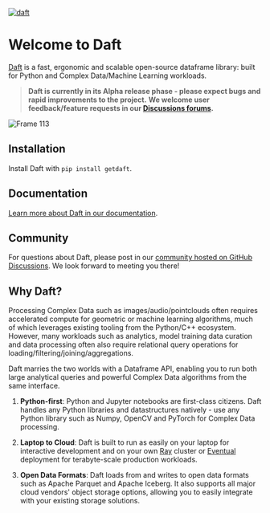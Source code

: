 [![daft](https://github.com/Eventual-Inc/Daft/actions/workflows/python-package.yml/badge.svg)](https://github.com/Eventual-Inc/Daft/actions/workflows/python-package.yml)

# Welcome to Daft

[Daft](https://www.getdaft.io) is a fast, ergonomic and scalable open-source dataframe library: built for Python and Complex Data/Machine Learning workloads.

> **Daft is currently in its Alpha release phase - please expect bugs and rapid improvements to the project.**
> **We welcome user feedback/feature requests in our [Discussions forums](https://github.com/Eventual-Inc/Daft/discussions).**

![Frame 113](https://user-images.githubusercontent.com/17691182/190476440-28f29e87-8e3b-41c4-9c28-e112e595f558.png)


## Installation

Install Daft with `pip install getdaft`.

## Documentation

[Learn more about Daft in our documentation](https://www.getdaft.io).

## Community

For questions about Daft, please post in our [community hosted on GitHub Discussions](https://github.com/Eventual-Inc/Daft/discussions). We look forward to meeting you there!

## Why Daft?

Processing Complex Data such as images/audio/pointclouds often requires accelerated compute for geometric or machine learning algorithms, much of which leverages existing tooling from the Python/C++ ecosystem. However, many workloads such as analytics, model training data curation and data processing often also require relational query operations for loading/filtering/joining/aggregations.

Daft marries the two worlds with a Dataframe API, enabling you to run both large analytical queries and powerful Complex Data algorithms from the same interface.

1. **Python-first**: Python and Jupyter notebooks are first-class citizens. Daft handles any Python libraries and datastructures natively - use any Python library such as Numpy, OpenCV and PyTorch for Complex Data processing.

2. **Laptop to Cloud**: Daft is built to run as easily on your laptop for interactive development and on your own [Ray](https://www.ray.io) cluster or [Eventual](https://www.eventualcomputing.com) deployment for terabyte-scale production workloads.

3. **Open Data Formats**: Daft loads from and writes to open data formats such as Apache Parquet and Apache Iceberg. It also supports all major cloud vendors' object storage options, allowing you to easily integrate with your existing storage solutions.
